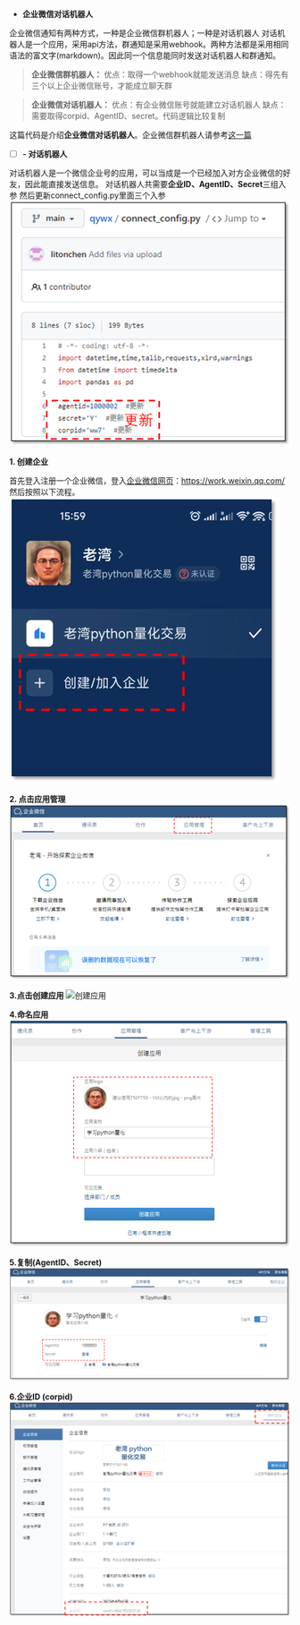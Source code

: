 
 - **企业微信对话机器人**

企业微信通知有两种方式，一种是企业微信群机器人；一种是对话机器人
对话机器人是一个应用，采用api方法，群通知是采用webhook。两种方法都是采用相同语法的富文字(markdown)。因此同一个信息能同时发送对话机器人和群通知。

> **企业微信群机器人：**
优点：取得一个webhook就能发送消息
缺点：得先有三个以上企业微信账号，才能成立聊天群

> **企业微信对话机器人：**
优点：有企业微信账号就能建立对话机器人
缺点：需要取得corpid、AgentID、secret。代码逻辑比较复制

这篇代码是介绍**企业微信对话机器人**。企业微信群机器人请参考[这一篇](https://github.com/litonchen/wx_bot)


 - [ ] **- 对话机器人**

对话机器人是一个微信企业号的应用，可以当成是一个已经加入对方企业微信的好友，因此能直接发送信息。
对话机器人共需要**企业ID、AgentID、Secret**三组入参
然后更新connect_config.py里面三个入参
![enter image description here](https://raw.githubusercontent.com/litonchen/wx_bot/main/png/9.connec_config.png)


 **1. 创建企业**
 
 
首先登入注册一个企业微信，登入[企业微信网页](https://work.weixin.qq.com/)：https://work.weixin.qq.com/
然后按照以下流程。
![enter image description here](https://raw.githubusercontent.com/litonchen/wx_bot/main/png/1.newcorp.png)

 **2. 点击应用管理**
![点击应用管理](https://raw.githubusercontent.com/litonchen/wx_bot/main/png/2.application.png?token=GHSAT0AAAAAACAP34VHG6LZBK5DZG5DY2OUZCHP3JQ)


**3.点击创建应用**
![创建应用](https://raw.githubusercontent.com/litonchen/wx_bot/main/3.create.png)


**4.命名应用**
![enter image description here](https://raw.githubusercontent.com/litonchen/wx_bot/main/png/4.name.png)

**5.复制(AgentID、Secret)** 
![](https://raw.githubusercontent.com/litonchen/wx_bot/main/png/5.secret.png?token=GHSAT0AAAAAACAP34VGJNMZ5IODBZLDYFDCZCHQN5Q)

**6.企业ID  (corpid)**
![enter image description here](https://raw.githubusercontent.com/litonchen/wx_bot/main/png/8.corpid.png)
